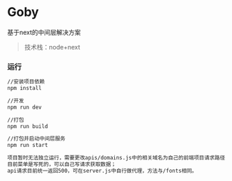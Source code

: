 # Goby
基于next的中间层解决方案

> 技术栈：node+next 

### 运行
``` bash
//安装项目依赖
npm install

//开发
npm run dev

//打包
npm run build

//打包并启动中间层服务
npm run start 

项目暂时无法独立运行，需要更改apis/domains.js中的相关域名为自己的前端项目请求路径；
目前菜单是写死的，可以自己写请求获取数据；
api请求目前统一返回500，可在server.js中自行做代理，方法与/fonts相同。